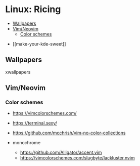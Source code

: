 # Linux: Ricing

<!-- toc -->

- [Wallpapers](#wallpapers)
- [Vim/Neovim](#vimneovim)
  - [Color schemes](#color-schemes)

<!-- tocstop -->

- [[make-your-kde-sweet]]

## Wallpapers


xwallpapers

## Vim/Neovim

### Color schemes

- https://vimcolorschemes.com/
- https://terminal.sexy/
- https://github.com/mcchrish/vim-no-color-collections

- monochrome
  - https://github.com/Alligator/accent.vim
  - https://vimcolorschemes.com/slugbyte/lackluster.nvim

